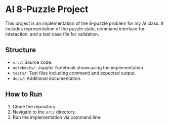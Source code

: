 # AI 8-Puzzle Project

This project is an implementation of the 8-puzzle problem for my AI class. It includes representation of the puzzle state, command interface for interaction, and a test case file for validation.

## Structure
- `src/`: Source code.
- `notebooks/`: Jupyter Notebook showcasing the implementation.
- `tests/`: Test files including command and expected output.
- `docs/`: Additional documentation.

## How to Run
1. Clone the repository.
2. Navigate to the `src/` directory.
3. Run the implementation via command line:
  